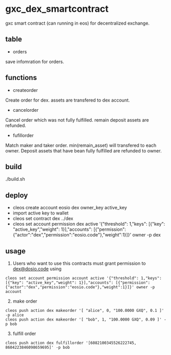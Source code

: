 # gxc_dex_smartcontract


gxc smart contract (can running in eos) for decentralized exchange.


## table

* orders

save infomration for orders.



## functions

* createorder

Create order for dex. assets are transfered to dex account.

* cancelorder

Cancel order which was not fully fulfilled. remain deposit assets are refunded.

* fufillorder

Match maker and taker order. min(remain_asset) will transfered to each owner. Deposit assets that have bean fully fulfilled are refunded to owner.


## build

./build.sh


## deploy
* cleos create account eosio dex owner_key active_key
* import active key to wallet
* cleos set contract dex ../dex
* cleos set account permission dex active '{"threshold": 1,"keys": [{"key": "active_key","weight": 1}],"accounts": [{"permission":{"actor":"dex","permission":"eosio.code"},"weight":1}]}' owner -p dex

## usage

1. Users who want to use this contracts must grant permission to dex@dosio.code using 

```
cleos set account permission account active '{"threshold": 1,"keys": [{"key": "active_key","weight": 1}],"accounts": [{"permission":{"actor":"dex","permission":"eosio.code"},"weight":1}]}' owner -p account
```

2. make order

```
cleos push action dex makeorder '[ "alice", 0, "100.0000 GXQ", 0.1 ]' -p alice
cleos push action dex makeorder '[ "bob", 1, "100.0000 GXQ", 0.09 ]' -p bob
```

3. fulfill order

```
cleos push action dex fulfillorder '[6082100345526222745, 8604223846098659695]' -p bob
```
